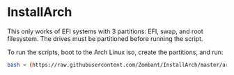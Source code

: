 # InstallArch

This only works of EFI systems with 3 partitions: EFI, swap, and root filesystem. The drives must be partitioned before running the script.

To run the scripts, boot to the Arch Linux iso, create the partitions, and run:

```bash
bash < (https://raw.githubusercontent.com/Zombant/InstallArch/master/arch_install.sh)
```

